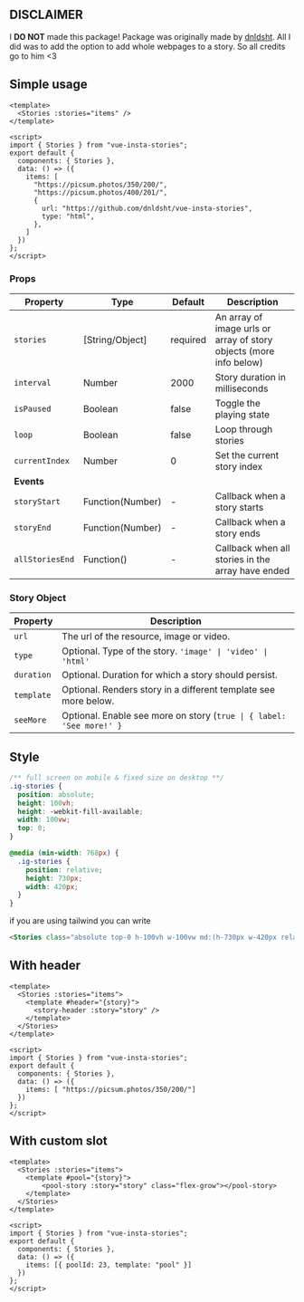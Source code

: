 ## DISCLAIMER
I **DO NOT** made this package!
Package was originally made by [dnldsht](https://github.com/dnldsht/vue-insta-stories).
All I did was to add the option to add whole webpages to a story.
So all credits go to him <3

## Simple usage
```vue
<template>
  <Stories :stories="items" />
</template>

<script>
import { Stories } from "vue-insta-stories";
export default {
  components: { Stories },
  data: () => ({
    items: [
      "https://picsum.photos/350/200/",
      "https://picsum.photos/400/201/",
      {
        url: "https://github.com/dnldsht/vue-insta-stories",
        type: "html",
      },
    ]
  })
};
</script>
```

### Props
| Property          | Type             | Default  | Description                                                        |
|-------------------|------------------|----------|--------------------------------------------------------------------|
| `stories`         | [String/Object]  | required | An array of image urls or array of story objects (more info below) |
| `interval`        | Number           | 2000     | Story duration in milliseconds                                     |
| `isPaused`        | Boolean          | false    | Toggle the playing state                                           |
| `loop`            | Boolean          | false    | Loop through stories                                               |
| `currentIndex`    | Number           | 0        | Set the current story index                                        |
| **Events**      |                    |          |                                                                    |
| `storyStart`    | Function(Number)   | -        | Callback when a story starts                                       |
| `storyEnd`      | Function(Number)   | -        | Callback when a story ends                                         |
| `allStoriesEnd` | Function()         | -        | Callback when all stories in the array have ended                  |

### Story Object
| Property   | Description                                                          |
|------------|----------------------------------------------------------------------|
| `url`      | The url of the resource, image or video.                             |
| `type`     | Optional. Type of the story. `'image' \| 'video' \| 'html'`          |
| `duration` | Optional. Duration for which a story should persist.                 |
| `template` | Optional. Renders story in a different template see more below.      |
| `seeMore`  | Optional. Enable see more on story (`true \| { label: 'See more!' }` |

## Style
```scss
/** full screen on mobile & fixed size on desktop **/
.ig-stories {
  position: absolute;
  height: 100vh;
  height: -webkit-fill-available;
  width: 100vw;
  top: 0;
}

@media (min-width: 768px) {
  .ig-stories {
    position: relative;
    height: 730px;
    width: 420px;
  }
}
```
if you are using tailwind you can write 
```html
<Stories class="absolute top-0 h-100vh w-100vw md:(h-730px w-420px relative)" />
```

## With header
```vue
<template>
  <Stories :stories="items">
    <template #header="{story}">
      <story-header :story="story" />
    </template>
  </Stories>
</template>

<script>
import { Stories } from "vue-insta-stories";
export default {
  components: { Stories },
  data: () => ({
    items: [ "https://picsum.photos/350/200/"]
  })
};
</script>
```

## With custom slot
```vue
<template>
  <Stories :stories="items">
    <template #pool="{story}">
        <pool-story :story="story" class="flex-grow"></pool-story>
    </template>
  </Stories>
</template>

<script>
import { Stories } from "vue-insta-stories";
export default {
  components: { Stories },
  data: () => ({
    items: [{ poolId: 23, template: "pool" }]
  })
};
</script>
```